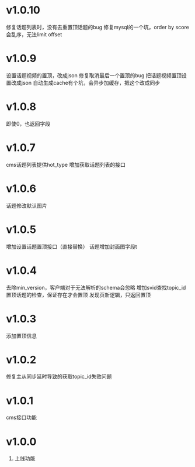 # v1.0.10
修复话题列表时，没有去重置顶话题的bug
修复mysql的一个坑，order by score会乱序，无法limit offset

# v1.0.9
设置话题视频的置顶，改成json
修复取消最后一个置顶的bug
把话题视频置顶设置改成json
自动生成cache有个坑，会异步加缓存，把这个改成同步

# v1.0.8
即使0，也返回字段

# v1.0.7
cms话题列表提供hot_type
增加获取话题列表的接口

# v1.0.6
话题修改默认图片

# v1.0.5
增加设置话题置顶接口（直接替换）
话题增加封面图字段t

# v1.0.4
去除min_version，客户端对于无法解析的schema会忽略
增加svid查找topic_id
置顶话题的检查，保证存在才会置顶
发现页新逻辑，只返回置顶

# v1.0.3
添加置顶信息

# v1.0.2
修复主从同步延时导致的获取topic_id失败问题

# v1.0.1
cms接口功能

# v1.0.0
1. 上线功能
